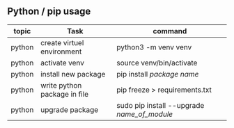 ## Python / pip usage

| topic | Task                         | command                                     |
| --- | ---------------------------- | ------------------------------------------- |
| python | create virtuel environment   | python3 -m venv venv                        |
| python | activate venv                | source venv/bin/activate                    |
| python | install new package          | pip install _package name_                  |
| python | write python package in file | pip freeze > requirements.txt               |
| python | upgrade package              | sudo pip install --upgrade _name_of_module_ |

